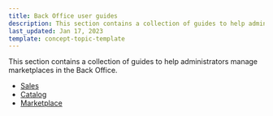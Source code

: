 ```yaml
---
title: Back Office user guides
description: This section contains a collection of guides to help administrators manage marketplaces in the Back Office.
last_updated: Jan 17, 2023
template: concept-topic-template
---
```

This section contains a collection of guides to help administrators manage marketplaces in the Back Office.


* [Sales](/docs/marketplace/user/back-office-user-guides/{{page.version}}/sales/sales.html)
* [Catalog](/docs/marketplace/user/back-office-user-guides/{{page.version}}/catalog/catalog.html)
* [Marketplace](/docs/marketplace/user/back-office-user-guides/{{page.version}}/marketplace/marketplace.html)
